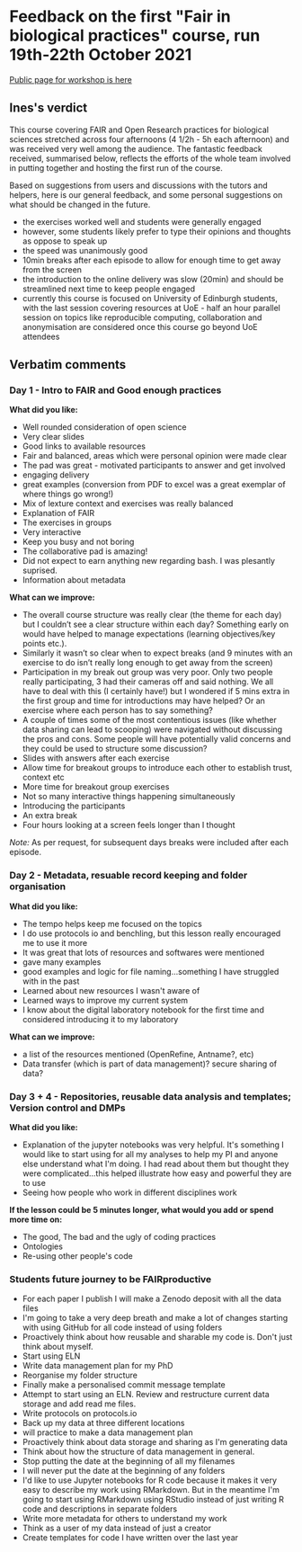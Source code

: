 # Feedback on the first "Fair in biological practices" course, run 19th-22th October 2021

[Public page for workshop is here](https://github.com/carpentries-incubator/fair-bio-practice)

## Ines's verdict

This course covering FAIR and Open Research practices for biological sciences stretched across four afternoons (4 1/2h - 5h each afternoon) and was received very well among the audience. The fantastic feedback received, summarised below, reflects the efforts of the whole team involved in putting together and hosting the first run of the course.

Based on suggestions from users and discussions with the tutors and helpers, here is our general feedback, and some personal suggestions on what should be changed in the future.

* the exercises worked well and students were generally engaged
* however, some students likely prefer to type their opinions and thoughts as oppose to speak up
* the speed was unanimously good
* 10min breaks after each episode to allow for enough time to get away from the screen
* the introduction to the online delivery was slow (20min) and should be streamlined next time to keep people engaged
* currently this course is focused on University of Edinburgh students, with the last session covering resources at UoE - half an hour parallel session on topics like reproducible computing, collaboration and anonymisation are considered once this course go beyond UoE attendees


## Verbatim comments

### Day 1 - Intro to FAIR and Good enough practices

**What did you like:**

 * Well rounded consideration of open science
 * Very clear slides
 * Good links to available resources
 * Fair and balanced, areas which were personal opinion were made clear
 * The pad was great - motivated participants to answer and get involved
 * engaging delivery
 * great examples (conversion from PDF to excel was a great exemplar of where things go wrong!)
 * Mix of lexture context and exercises was really balanced
 * Explanation of FAIR
 * The exercises in groups
 * Very interactive
 * Keep you busy and not boring
 * The collaborative pad is amazing!
 * Did not expect to earn anything new regarding bash. I was plesantly suprised.
 * Information about metadata

**What can we improve:**

 * The overall course structure was really clear (the theme for each day) 
but I couldn’t see a clear structure within each day? Something early on 
would have helped to manage expectations (learning objectives/key points 
etc.).
* Similarly it wasn’t so clear when to expect breaks (and 9 minutes with 
an exercise to do isn’t really long enough to get away from the screen)
* Participation in my break out group was very poor. Only two people 
really participating, 3 had their cameras off and said nothing. We all 
have to deal with this (I certainly have!) but I wondered if 5 mins 
extra in the first group and time for introductions may have helped? Or 
an exercise where each person has to say something?
* A couple of times some of the most contentious 
issues (like whether data sharing can lead to scooping) were navigated without 
discussing the pros and cons. Some people will have potentially 
valid concerns and they could be used to structure some discussion?
 * Slides with answers after each exercise
 * Allow time for breakout groups to introduce each other to establish trust, context etc
 * More time for breakout group exercises
 * Not so many interactive things happening simultaneously
 * Introducing the participants
 * An extra break
 * Four hours looking at a screen feels longer than I thought

*Note:*  As per request, for subsequent days breaks were included after each episode.


### Day 2 - Metadata, resuable record keeping and folder organisation

**What did you like:**

 * The tempo helps keep me focused on the topics
 * I do use protocols io and benchling, but this lesson really encouraged me to use it more
 * It was great that lots of resources and softwares were mentioned
 * gave many examples
 * good examples and logic for file naming...something I have struggled with in the past
 * Learned about new resources I wasn't aware of
 * Learned ways to improve my current system
 * I know about the digital laboratory notebook for the first time and considered introducing it to my laboratory

**What can we improve:**

 * a list of the resources mentioned (OpenRefine, Antname?, etc)
 * Data transfer (which is part of data management)? secure sharing of data? 

### Day 3 + 4 - Repositories, reusable data analysis and templates; Version control and DMPs

**What did you like:**

 * Explanation of the jupyter notebooks was very helpful. It's something I would like to start using for all my  analyses to help my PI and anyone else understand what I'm doing. I had read about them but thought they were complicated...this helped illustrate how easy and powerful they are to use
 * Seeing how people who work in different disciplines work

**If the lesson could be 5 minutes longer, what would you add or spend more time on:**

 * The good, The bad and the ugly of coding practices
 * Ontologies
 * Re-using other people's code
 
 ### Students future journey to be FAIRproductive
 
 * For each paper I publish  I will make a Zenodo deposit with all the data files
 * I'm going to take a very deep breath and make a lot of changes starting with using GitHub for all code instead of using folders
 * Proactively think about how reusable and sharable my code is. Don't just think about myself.
 * Start using ELN
 * Write data management plan for my PhD
 * Reorganise my folder structure
 * Finally make a personalised commit message template
 * Attempt to start using an ELN. Review and restructure current data storage and add read me files.
 * Write protocols on protocols.io
 * Back up my data at three different locations
 * will practice to make a data management plan
 * Proactively think about data storage and sharing as I'm generating data
 * Think about how the structure of data management in general.
 * Stop putting the date at the beginning of all my filenames
 * I will never put the date at the beginning of any folders
 * I'd like to use Jupyter notebooks for R code because it makes it very easy to describe my work using RMarkdown.  But in the meantime I'm going to start using RMarkdown using RStudio instead of just writing R code and descriptions in separate folders
 * Write more metadata for others to understand my work
 * Think as a user of my data instead of just a creator
 * Create templates for code I have written over the last year
